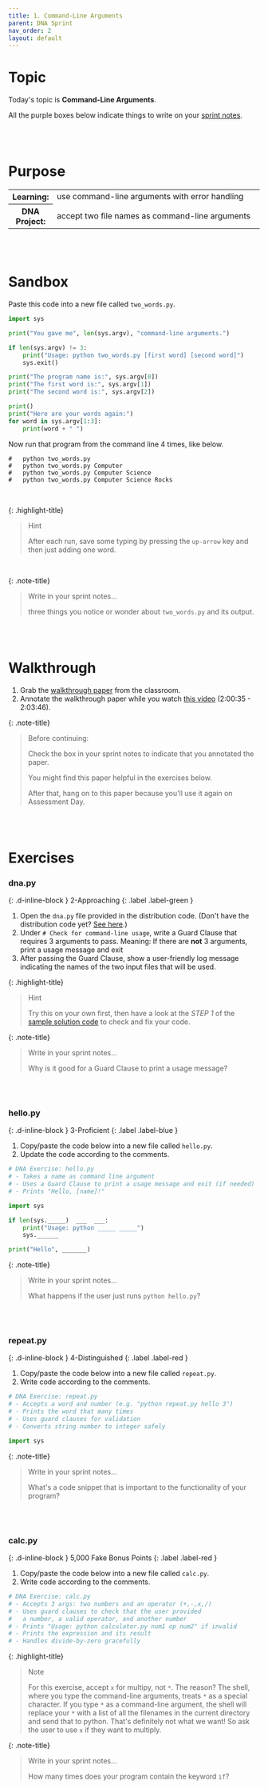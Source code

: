 ```yaml
---
title: 1. Command-Line Arguments
parent: DNA Sprint
nav_order: 2
layout: default
---
```


# Topic
Today's topic is **Command-Line Arguments**.

All the purple boxes below indicate things to write on your [sprint notes](https://docs.google.com/document/d/1OYb_ZXyfsvn03kMQ8d-ZoNxDCCvYakIet19lYNmfJyk/edit?tab=t.0).

<br><br>

# Purpose

<table>
  <tr>
    <th>Learning:</th>
    <td style="width:100%">use command-line arguments with error handling</td>
  </tr>
  <tr>
    <th>DNA Project:</th>
    <td style="width:100%">accept two file names as command-line arguments</td>
  </tr>
</table>

<br><br>

# Sandbox

Paste this code into a new file called `two_words.py`.

```python
import sys

print("You gave me", len(sys.argv), "command-line arguments.")

if len(sys.argv) != 3:
    print("Usage: python two_words.py [first word] [second word]")
    sys.exit()

print("The program name is:", sys.argv[0])
print("The first word is:", sys.argv[1])
print("The second word is:", sys.argv[2])

print()
print("Here are your words again:")
for word in sys.argv[1:3]:
    print(word + " ")
```

Now run that program from the command line 4 times, like below.

```
#   python two_words.py
#   python two_words.py Computer
#   python two_words.py Computer Science
#   python two_words.py Computer Science Rocks
```

<br>

{: .highlight-title}

> Hint
>
> After each run, save some typing by pressing the `up-arrow` key and then just adding one word.

<br>

{: .note-title}

> Write in your sprint notes...
>
> three things you notice or wonder about `two_words.py` and its output.

<br><br>

# Walkthrough


1. Grab the [walkthrough paper](https://docs.google.com/document/d/1tYE56_PYmzqzeV2K0PW0Lw6qhjAlTiHEoL3dY_jp9ug/edit?usp=sharing) from the classroom.
1. Annotate the walkthrough paper while you watch [this video](https://youtu.be/EHi0RDZ31VA?start=7235&end=7426) (2:00:35 - 2:03:46).

{: .note-title}

> Before continuing:
>
> Check the box in your sprint notes to indicate that you annotated the paper.
>
> You might find this paper helpful in the exercises below.
>
> After that, hang on to this paper because you'll use it again on Assessment Day.

<br><br>

# Exercises

<!-- prettier-ignore-start -->

### dna.py
{: .d-inline-block }
2-Approaching
{: .label .label-green }

1. Open the `dna.py` file provided in the distribution code. (Don't have the distribution code yet? [See here](https://woodstockcs.github.io/csp-class-docs/dna/introduction/#set-up).)
1. Under `# Check for command-line usage`, write a Guard Clause that requires 3 arguments to pass. Meaning: If there are **not** 3 arguments, print a usage message and exit
1. After passing the Guard Clause, show a user-friendly log message indicating the names of the two input files that will be used.


{: .highlight-title}

> Hint
>
> Try this on your own first, then have a look at the _STEP 1_ of the [sample solution code](https://docs.google.com/document/d/1uEKkKnHvat5I9iBBJ1sz58rK8TULenc6e44r36M6vcs/edit?tab=t.0) to check and fix your code.


{: .note-title}

> Write in your sprint notes...
>
> Why is it good for a Guard Clause to print a usage message?

<br><br>

### hello.py
{: .d-inline-block }
3-Proficient
{: .label .label-blue }


1. Copy/paste the code below into a new file called `hello.py`.
1. Update the code according to the comments.

```python
# DNA Exercise: hello.py
# - Takes a name as command line argument
# - Uses a Guard Clause to print a usage message and exit (if needed)
# - Prints "Hello, [name]!"

import sys

if len(sys._____)  ___  ___:
    print("Usage: python _____ _____")
    sys.______

print("Hello", _______)
```

{: .note-title}

> Write in your sprint notes...
>
> What happens if the user just runs `python hello.py`?

<br><br>



### repeat.py
{: .d-inline-block }
4-Distinguished
{: .label .label-red }

1. Copy/paste the code below into a new file called `repeat.py`.
1. Write code according to the comments.

```python
# DNA Exercise: repeat.py
# - Accepts a word and number (e.g. "python repeat.py hello 3")
# - Prints the word that many times
# - Uses guard clauses for validation
# - Converts string number to integer safely

import sys

```

{: .note-title}

> Write in your sprint notes...
>
> What's a code snippet that is important to the functionality of your program?

<br><br>

### calc.py
{: .d-inline-block }
5,000 Fake Bonus Points
{: .label .label-red }

1. Copy/paste the code below into a new file called `calc.py`.
1. Write code according to the comments.

```python
# DNA Exercise: calc.py
# - Accepts 3 args: two numbers and an operator (+,-,x,/)
# - Uses guard clauses to check that the user provided
#   a number, a valid operator, and another number
# - Prints "Usage: python calculator.py num1 op num2" if invalid
# - Prints the expression and its result
# - Handles divide-by-zero gracefully

```

{: .highlight-title}

> Note
>
> For this exercise, accept `x` for multipy, not `*`. The reason? The shell, where you type the command-line arguments, treats `*` as a special character. If you type `*` as a command-line argument, the shell will replace your `*` with a list of all the filenames in the current directory and send that to python. That's definitely not what we want! So ask the user to use `x` if they want to multiply.


{: .note-title}

> Write in your sprint notes...
>
> How many times does your program contain the keyword `if`?

<br><br>

<!-- prettier-ignore-end -->
